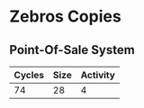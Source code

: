 # Zebros Copies

## Point-Of-Sale System
| Cycles | Size | Activity |
| ------------- | ------------- | ------------- |
| 74 | 28 | 4 |
